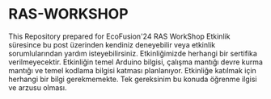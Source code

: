 # RAS-WORKSHOP
This Repository prepared for EcoFusion'24 RAS WorkShop
Etkinlik süresince bu post üzerinden kendiniz deneyebilir veya etkinlik sorumlularından yardım isteyebilirsiniz.
Etkinliğimizde herhangi bir sertifika verilmeyecektir.
Etkinliğin temel Arduino bilgisi, çalışma mantığı devre kurma mantığı ve temel kodlama bilgisi katması planlanıyor.
Etkinliğe katılmak için herhangi bir bilgi gerekmemekte.
Tek gereksinim bu konuda öğrenme ilgisi ve arzusu olması.
